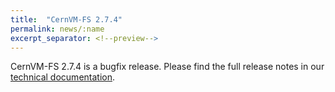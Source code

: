 ```yaml
---
title:  "CernVM-FS 2.7.4"
permalink: news/:name
excerpt_separator: <!--preview-->
---
```


CernVM-FS 2.7.4 is a bugfix release. Please find the full release notes in our <a href="https://cvmfs.readthedocs.io/en/2.7/cpt-releasenotes.html">technical documentation</a>.

<!--preview-->
